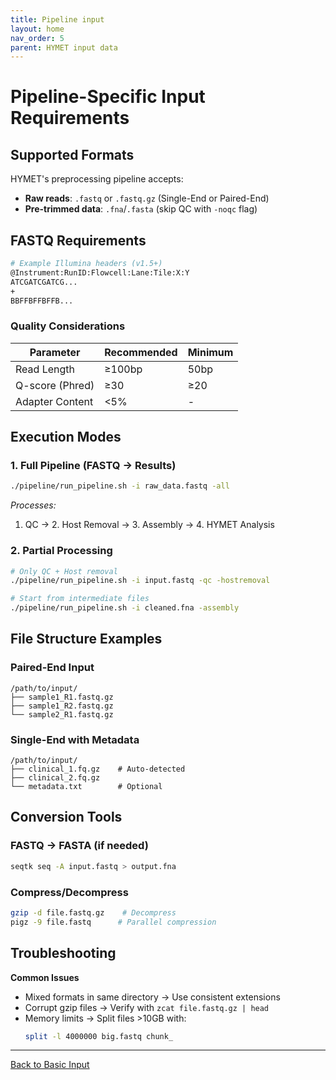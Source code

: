```yaml
---
title: Pipeline input
layout: home
nav_order: 5
parent: HYMET input data
---
```


# Pipeline-Specific Input Requirements  

## Supported Formats  
HYMET's preprocessing pipeline accepts:  
- **Raw reads**: `.fastq` or `.fastq.gz` (Single-End or Paired-End)  
- **Pre-trimmed data**: `.fna`/`.fasta` (skip QC with `-noqc` flag)  

## FASTQ Requirements  
```bash
# Example Illumina headers (v1.5+)  
@Instrument:RunID:Flowcell:Lane:Tile:X:Y  
ATCGATCGATCG...  
+  
BBFFBFFBFFB...  
```

### Quality Considerations  
| Parameter          | Recommended | Minimum |  
|--------------------|-------------|---------|  
| Read Length        | ≥100bp      | 50bp    |  
| Q-score (Phred)   | ≥30         | ≥20     |  
| Adapter Content   | <5%         | -       |  

## Execution Modes  

### 1. Full Pipeline (FASTQ → Results)  
```bash  
./pipeline/run_pipeline.sh -i raw_data.fastq -all  
```  
*Processes:*  
1. QC → 2. Host Removal → 3. Assembly → 4. HYMET Analysis  

### 2. Partial Processing  
```bash  
# Only QC + Host removal  
./pipeline/run_pipeline.sh -i input.fastq -qc -hostremoval  

# Start from intermediate files  
./pipeline/run_pipeline.sh -i cleaned.fna -assembly  
```  

## File Structure Examples  

### Paired-End Input  
```  
/path/to/input/  
├── sample1_R1.fastq.gz  
├── sample1_R2.fastq.gz  
└── sample2_R1.fastq.gz  
```  

### Single-End with Metadata  
```  
/path/to/input/  
├── clinical_1.fq.gz    # Auto-detected  
├── clinical_2.fq.gz  
└── metadata.txt        # Optional  
```  

## Conversion Tools  

### FASTQ → FASTA (if needed)  
```bash  
seqtk seq -A input.fastq > output.fna  
```  

### Compress/Decompress  
```bash  
gzip -d file.fastq.gz    # Decompress  
pigz -9 file.fastq      # Parallel compression  
```  

## Troubleshooting  

**Common Issues**  
- Mixed formats in same directory → Use consistent extensions  
- Corrupt gzip files → Verify with `zcat file.fastq.gz | head`  
- Memory limits → Split files >10GB with:  
  ```bash  
  split -l 4000000 big.fastq chunk_  
  ```  
---
[Back to Basic Input](https://inesbmartins02.github.io/hymet-docs/basicinput.html)

